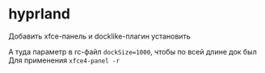 # hyprland


Добавить xfce-панель и docklike-плагин установить

А туда параметр в rc-файл `dockSize=1000`, чтобы по всей длине док был
Для применения `xfce4-panel -r`
